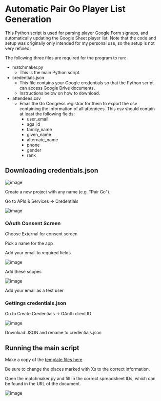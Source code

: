 # Automatic Pair Go Player List Generation

This Python script is used for parsing player Google Form signups, and automatically updating the Google Sheet player list. Note that the code and setup was originally only intended for my personal use, so the setup is not very refined. 

The following three files are required for the program to run: 
- matchmaker.py
  - This is the main Python script.
- credentials.json
  - This file contains your Google credentials so that the Python script can access Google Drive documents.
  - Instructions below on how to download.
- attendees.csv
  - Email the Go Congress registrar for them to export the csv containing the information of all attendees. This csv should contain at least the following fields:
    - user_email
    - aga_id
    - family_name
    - given_name
    - alternate_name
    - phone
    - gender
    - rank

## Downloading credentials.json

![image](https://github.com/0lionelzhang0/pairgo_matchmaker/assets/36424267/499f7dc9-6efc-4e1e-bdd9-c141e64d0995)

Create a new project with any name (e.g. "Pair Go").

Go to APIs & Services -> Credentials

![image](https://github.com/0lionelzhang0/pairgo_matchmaker/assets/36424267/8f6f7b33-de19-4b05-987e-1ccb84a71838)

### OAuth Consent Screen

Choose External for consent screen

Pick a name for the app

Add your email to required fields

![image](https://github.com/0lionelzhang0/pairgo_matchmaker/assets/36424267/32848e9d-454b-4189-84b3-41acc8663649)

Add these scopes

![image](https://github.com/0lionelzhang0/pairgo_matchmaker/assets/36424267/83dd1da4-283b-452b-81f3-5d47e249ee36)

Add your email as a test user

### Gettings credentials.json

Go to Create Credentials -> OAuth client ID

![image](https://github.com/0lionelzhang0/pairgo_matchmaker/assets/36424267/10cd5d72-cd0a-4ffe-a3be-82919ae842b4)

Download JSON and rename to credentials.json

## Running the main script

Make a copy of the [template files here]([url](https://drive.google.com/drive/folders/1gv6l1rI5Mci498kiZeP2z3UkYQp-BQ2j?usp=sharing))

Be sure to change the places marked with Xs to the correct information.

Open the matchmaker.py and fill in the correct spreadsheet IDs, which can be found in the URL of the document.

![image](https://github.com/0lionelzhang0/pairgo_matchmaker/assets/36424267/300945ef-d710-40ca-b710-f87895762c44)

